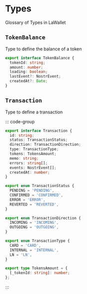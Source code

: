 # Types

Glossary of Types in LaWallet

## `TokenBalance`

Type to define the balance of a token

```ts [TokenBalance]
export interface TokenBalance {
  tokenId: string;
  amount: number;
  loading: boolean;
  lastEvent?: NostrEvent;
  createdAt?: Date;
}
```

## `Transaction`

Type to define a transaction

::: code-group

```ts [Transaction]
export interface Transaction {
  id: string;
  status: TransactionStatus;
  direction: TransactionDirection;
  type: TransactionType;
  tokens: TokensAmount;
  memo: string;
  errors: string[];
  events: NostrEvent[];
  createdAt: number;
}
```

```ts [Status]
export enum TransactionStatus {
  PENDING = 'PENDING',
  CONFIRMED = 'CONFIRMED',
  ERROR = 'ERROR',
  REVERTED = 'REVERTED',
}
```

```ts [Direction]
export enum TransactionDirection {
  INCOMING = 'INCOMING',
  OUTGOING = 'OUTGOING',
}
```

```ts [Types]
export enum TransactionType {
  CARD = 'CARD',
  INTERNAL = 'INTERNAL',
  LN = 'LN',
}
```

```ts [TokensAmount]
export type TokensAmount = {
  [_tokenId: string]: number;
};
```

:::
